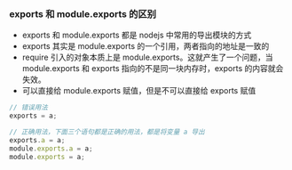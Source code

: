 ### exports 和 module.exports 的区别
* exports 和 module.exports 都是 nodejs 中常用的导出模块的方式
* exports 其实是 module.exports 的一个引用，两者指向的地址是一致的
* require 引入的对象本质上是 module.exports。这就产生了一个问题，当 module.exports 和 exports 指向的不是同一块内存时，exports 的内容就会失效。
* 可以直接给 module.exports 赋值，但是不可以直接给 exports 赋值
```javascript
// 错误用法
exports = a;

// 正确用法，下面三个语句都是正确的用法，都是将变量 a 导出
exports.a = a;
module.exports.a = a;
module.exports = a;
```